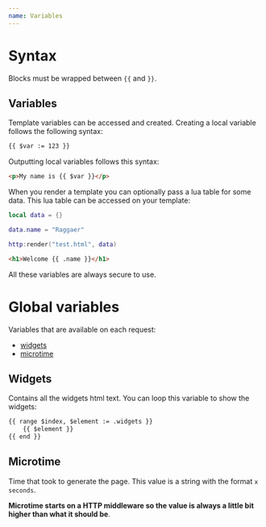 ```yaml
---
name: Variables
---
```


# Syntax

Blocks must be wrapped between `{{` and `}}`.

## Variables

Template variables can be accessed and created. Creating a local variable follows the following syntax:

```html
{{ $var := 123 }}
```

Outputting local variables follows this syntax:

```html
<p>My name is {{ $var }}</p>
```

When you render a template you can optionally pass a lua table for some data. This lua table can be accessed on your template:

```lua
local data = {}

data.name = "Raggaer"

http:render("test.html", data)
```

```html
<h1>Welcome {{ .name }}</h1>
```

All these variables are always secure to use.

# Global variables

Variables that are available on each request:

- [widgets](#widgets)
- [microtime](#microtime)

## Widgets

Contains all the widgets html text. You can loop this variable to show the widgets:

```html
{{ range $index, $element := .widgets }}
    {{ $element }}
{{ end }}
```

## Microtime

Time that took to generate the page. This value is a string with the format `x seconds`.

**Microtime starts on a HTTP middleware so the value is always a little bit higher than what it should be**.